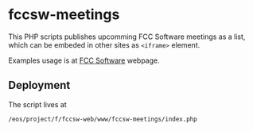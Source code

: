 # fccsw-meetings

This PHP scripts publishes upcomming FCC Software meetings as a list, which can
be embeded in other sites as `<iframe>` element.

Examples usage is at [FCC Software](https://fccsw.web.cern.ch) webpage.

## Deployment

The script lives at
```
/eos/project/f/fccsw-web/www/fccsw-meetings/index.php
```
